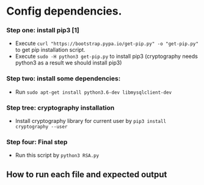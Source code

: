 # Config dependencies.
### Step one: install pip3 [1]
* Execute `curl "https://bootstrap.pypa.io/get-pip.py" -o "get-pip.py"` to get pip installation script.
* Execute `sudo -H python3 get-pip.py` to install pip3 (cryptography needs python3 as a result we should install pip3)

### Step two: install some dependencies:
* Run `sudo apt-get install python3.6-dev libmysqlclient-dev`

### Step tree: cryptography installation
* Install cryptography library for current user by `pip3 install cryptography --user`

### Step four: Final step
* Run this script by `python3 RSA.py`


## How to run each file and expected output
